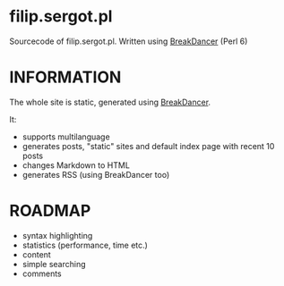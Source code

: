 filip.sergot.pl
================

Sourcecode of filip.sergot.pl. Written using [BreakDancer](https://github.com/sergot/BreakDancer) (Perl 6)

INFORMATION
================

The whole site is static, generated using [BreakDancer](https://github.com/sergot/BreakDancer).

It:
- supports multilanguage
- generates posts, "static" sites and default index page with recent 10 posts
- changes Markdown to HTML
- generates RSS (using BreakDancer too)

ROADMAP
================

- syntax highlighting
- statistics (performance, time etc.)
- content
- simple searching
- comments
